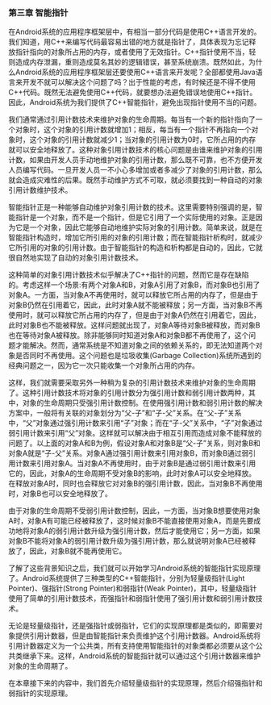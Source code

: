 ### 第三章 智能指针

在Android系统的应用程序框架层中，有相当一部分代码是使用C++语言开发的。我们知道，用C++来编写代码最容易出错的地方就是指针了，具体表现为忘记释放指针指向的对象所占用的内存，或者使用了无效指针。C++指针使用不当，轻则造成内存泄漏，重则造成莫名其妙的逻辑错误，甚至系统崩溃。既然如此，为什么Android系统的应用程序框架层还要使用C++语言来开发呢？全部都使用Java语言来开发不就可以解决这个问题了吗？出于性能的考虑，有时候还是不得不使用C++代码。既然无法避免使用C++代码，就要想办法避免错误地使用C++指针。因此，Android系统为我们提供了C++智能指针，避免出现指针使用不当的问题。

我们通常通过引用计数技术来维护对象的生命周期。每当有一个新的指针指向了一个对象时，这个对象的引用计数就增加1；相反，每当有一个指针不再指向一个对象时，这个对象的引用计数就减少1；当对象的引用计数为0时，它所占用的内存就可以安全地释放了。这种对象引用计数技术的核心问题是由谁来维护对象的引用计数，如果由开发人员手动地维护对象的引用计数，那么既不可靠，也不方便开发人员编写代码。一旦开发人员一不小心多增加或者多减少了对象的引用计数，那么就会造成灾难性的后果。既然手动维护方式不可取，就必须要找到一种自动的对象引用计数维护技术。

智能指针正是一种能够自动维护对象引用计数的技术。这里需要特别强调的是，智能指针是一个对象，而不是一个指针，但是它引用了一个实际使用的对象。正是因为它是一个对象，因此它能够自动地维护实际对象的引用计数。简单来说，就是在智能指针构造时，增加它所引用的对象的引用计数；而在智能指针析构时，就减少它所引用的对象的引用计数。由于智能指针的构造和析构都是自动的，因此，它就很自然地实现了自动的对象引用计数技术。

这种简单的对象引用计数技术似乎解决了C++指针的问题，然而它是存在缺陷的。考虑这样一个场景:有两个对象A和B，对象A引用了对象B，而对象B也引用了对象A。一方面，当对象A不再使用时，就可以释放它所占用的内存了，但是由于对象B仍然在引用着它，因此，此时对象A就不能被释放；另一方面，当对象B不再使用时，就可以释放它所占用的内存了，但是由于对象A仍然在引用着它，因此，此时对象B也不能被释放。这样问题就出现了，对象A等待对象B被释放，而对象B也在等待对象A被释放。除非能够同时知道对象A和对象B都不再使用了，这个问题才能解决。然而，通常系统是不知道对象之间的依赖关系的，即无法知道两个对象是否同时不再使用。这个问题也是垃圾收集(Garbage Collection)系统所遇到的经典问题之一，因为它一次只能收集一个对象所占用的内存。

这样，我们就需要采取另外一种稍为复杂的引用计数技术来维护对象的生命周期了。这种引用计数技术将对象的引用计数分为强引用计数和弱引用计数两种，其中，对象的生命周期只受强引用计数控制。在使用强引用计数和弱引用计数的解决方案中，一般将有关联的对象划分为“父-子”和“子-父”关系。在“父-子”关系中，“父”对象通过强引用计数来引用“子”对象；而在“子-父”关系中，“子”对象通过弱引用计数来引用“父”对象。这样就可以解决由于相互引用而造成对象不能释放的问题了。以上面的对象A和B为例，假设对象A和对象B是“父-子”关系，则对象B和对象A就是“子-父”关系。对象A通过强引用计数来引用对象B，而对象B通过弱引用计数来引用对象A。当对象A不再使用时，由于对象B是通过弱引用计数来引用它的，因此，对象A的生命周期不受对象B的影响，此时对象A可以安全地释放。在释放对象A时，同时也会释放它对对象B的强引用计数，因此，当对象B不再使用时，对象B也可以安全地释放了。

由于对象的生命周期不受弱引用计数控制，因此，一方面，当对象B想要使用对象A时，对象A有可能已经被释放了，这时候对象B不能直接使用对象A，而是先要成功地将对象A的弱引用计数升级为强引用计数，然后才能使用它；另一方面，如果对象B不能将对象A的弱引用计数升级为强引用计数，那么就说明对象A已经被释放了，因此，对象B就不能再使用它。

了解了这些背景知识之后，我们就可以开始学习Android系统的智能指针实现原理了。Android系统提供了三种类型的C++智能指针，分别为轻量级指针(Light Pointer)、强指针(Strong Pointer)和弱指针(Weak Pointer)，其中，轻量级指针使用了简单的引用计数技术，而强指针和弱指针使用了强引用计数和弱引用计数技术。

无论是轻量级指针，还是强指针或弱指针，它们的实现原理都是类似的，即需要对象提供引用计数器，但是由智能指针来负责维护这个引用计数器。Android系统将引用计数器定义为一个公共类，所有支持使用智能指针的对象类都必须要从这个公共类继承下来。这样，Android系统的智能指针就可以通过这个引用计数器来维护对象的生命周期了。

在本章接下来的内容中，我们首先介绍轻量级指针的实现原理，然后介绍强指针和弱指针的实现原理。